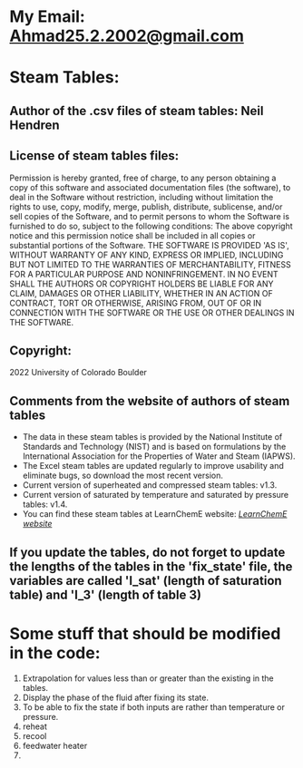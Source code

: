 # My Email: Ahmad25.2.2002@gmail.com

# Steam Tables:
## Author of the .csv files of steam tables: Neil Hendren
## License of steam tables files:
Permission is hereby granted, free of charge, to any person obtaining a copy of this software and associated documentation files (the software), to deal in the Software without restriction, including without limitation the rights to use, copy, modify, merge, publish, distribute, sublicense, and/or sell copies of the Software, and to permit persons to whom the Software is furnished to do so, subject to the following conditions: The above copyright notice and this permission notice shall be included in all copies or substantial portions of the Software. THE SOFTWARE IS PROVIDED 'AS IS', WITHOUT WARRANTY OF ANY KIND, EXPRESS OR IMPLIED, INCLUDING BUT NOT LIMITED TO THE WARRANTIES OF MERCHANTABILITY, FITNESS FOR A PARTICULAR PURPOSE AND NONINFRINGEMENT. IN NO EVENT SHALL THE AUTHORS OR COPYRIGHT HOLDERS BE LIABLE FOR ANY CLAIM, DAMAGES OR OTHER LIABILITY, WHETHER IN AN ACTION OF CONTRACT, TORT OR OTHERWISE, ARISING FROM, OUT OF OR IN CONNECTION WITH THE SOFTWARE OR THE USE OR OTHER DEALINGS IN THE SOFTWARE.
## Copyright:
2022 University of Colorado Boulder
## Comments from the website of authors of steam tables
- The data in these steam tables is provided by the National Institute of Standards and Technology (NIST) and is based on formulations by the International Association for the Properties of Water and Steam (IAPWS).
- The Excel steam tables are updated regularly to improve usability and eliminate bugs, so download the most recent version.
- Current version of superheated and compressed steam tables: v1.3.
- Current version of saturated by temperature and saturated by pressure tables: v1.4.
- You can find these steam tables at LearnChemE website: *[LearnChemE website](https://learncheme.com/student-resources/steam-tables/)*
## If you update the tables, do not forget to update the lengths of the tables in the 'fix_state' file, the variables are called 'l_sat' (length of saturation table) and 'l_3' (length of table 3)

# Some stuff that should be modified in the code:
1. Extrapolation for values less than or greater than the existing in the tables.
2. Display the phase of the fluid after fixing its state.
3. To be able to fix the state if both inputs are rather than temperature or pressure.
4. reheat
5. recool
6. feedwater heater
7. 
